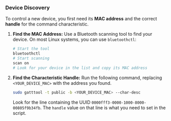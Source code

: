 ### Device Discovery

To control a new device, you first need its **MAC address** and the correct **handle** for the command characteristic.

1.  **Find the MAC Address:** Use a Bluetooth scanning tool to find your device. On most Linux systems, you can use `bluetoothctl`:
    ```bash
    # Start the tool
    bluetoothctl
    # Start scanning
    scan on
    # Look for your device in the list and copy its MAC address
    ```

2.  **Find the Characteristic Handle:** Run the following command, replacing `<YOUR_DEVICE_MAC>` with the address you found.
    ```bash
    sudo gatttool -t public -b <YOUR_DEVICE_MAC> --char-desc
    ```
    Look for the line containing the UUID `0000fff3-0000-1000-8000-00805f9b34fb`. The `handle` value on that line is what you need to set in the script.
